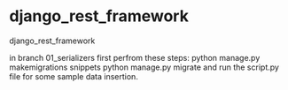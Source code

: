 # django_rest_framework
django_rest_framework

in branch 01_serializers first perfrom these steps:
python manage.py makemigrations snippets
python manage.py migrate
and run the script.py file for some sample data insertion.

